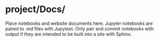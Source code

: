 # project/Docs/
Place notebooks and website documents here. Jupyter notebooks are paired to .md files with Jupytext. Only pair and commit notebooks with output if they are intended to be built into a site with Sphinx.
